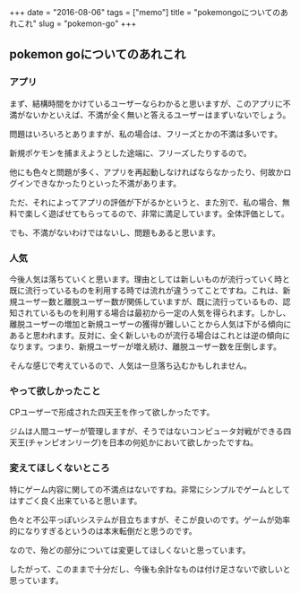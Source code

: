 +++
date = "2016-08-06"
tags =  ["memo"]
title = "pokemongoについてのあれこれ"
slug = "pokemon-go"
+++

## pokemon goについてのあれこれ	  

### アプリ

まず、結構時間をかけているユーザーならわかると思いますが、このアプリに不満がないかといえば、不満が全く無いと答えるユーザーはまずいないでしょう。

問題はいろいろとありますが、私の場合は、フリーズとかの不満は多いです。

新規ポケモンを捕まえようとした途端に、フリーズしたりするので。

他にも色々と問題が多く、アプリを再起動しなければならなかったり、何故かログインできなかったりといった不満があります。

ただ、それによってアプリの評価が下がるかというと、また別で、私の場合、無料で楽しく遊ばせてもらってるので、非常に満足しています。全体評価として。

でも、不満がないわけではないし、問題もあると思います。

### 人気

今後人気は落ちていくと思います。理由としては新しいものが流行っていく時と既に流行っているものを利用する時では流れが違うってことですね。これは、新規ユーザー数と離脱ユーザー数が関係していますが、既に流行っているもの、認知されているものを利用する場合は最初から一定の人気を得られます。しかし、離脱ユーザーの増加と新規ユーザーの獲得が難しいことから人気は下がる傾向にあると思われます。反対に、全く新しいものが流行る場合はこれとは逆の傾向になります。つまり、新規ユーザーが増え続け、離脱ユーザー数を圧倒します。

そんな感じで考えているので、人気は一旦落ち込むかもしれません。

### やって欲しかったこと

CPユーザーで形成された四天王を作って欲しかったです。

ジムは人間ユーザーが管理しますが、そうではないコンピュータ対戦ができる四天王(チャンピオンリーグ)を日本の何処かにおいて欲しかったですね。

### 変えてほしくないところ

特にゲーム内容に関しての不満点はないですね。非常にシンプルでゲームとしてはすごく良く出来ていると思います。

色々と不公平っぽいシステムが目立ちますが、そこが良いのです。ゲームが効率的になりすぎるというのは本末転倒だと思うのです。

なので、殆どの部分については変更してほしくないと思っています。

したがって、このままで十分だし、今後も余計なものは付け足さないで欲しいと思っています。
